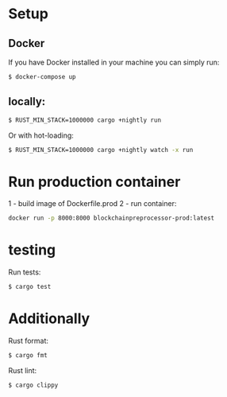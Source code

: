 # Setup 

## Docker
If you have Docker installed in your machine you can simply run:
```bash
$ docker-compose up
```

## locally:
```bash
$ RUST_MIN_STACK=1000000 cargo +nightly run
```
Or with hot-loading:
```bash
$ RUST_MIN_STACK=1000000 cargo +nightly watch -x run
```

# Run production container

1 - build image of Dockerfile.prod
2 - run container:
```sh
docker run -p 8000:8000 blockchainpreprocessor-prod:latest 
```

# testing

Run tests:
```bash
$ cargo test
```

# Additionally
Rust format:
```bash
$ cargo fmt
```

Rust lint:
```bash
$ cargo clippy
```